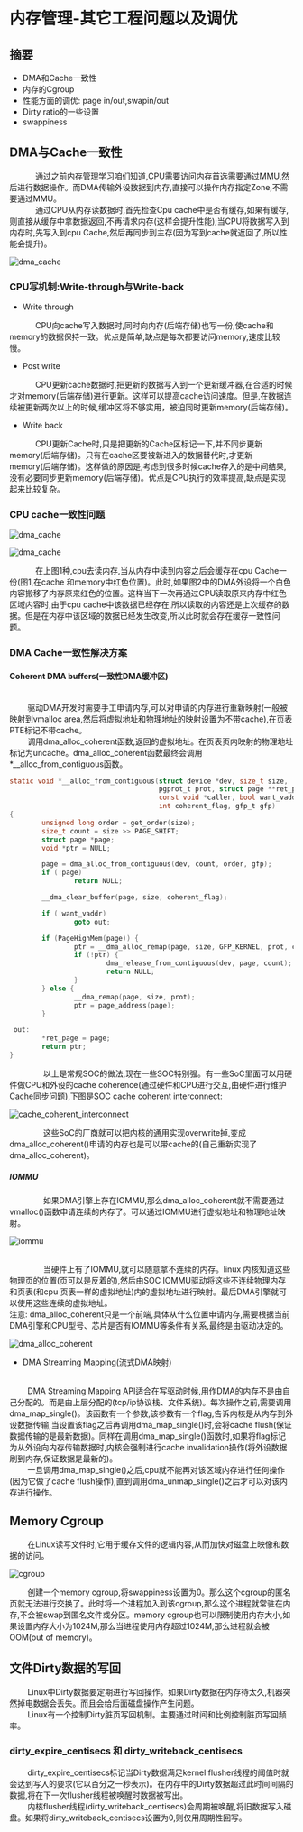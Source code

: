 # 内存管理-其它工程问题以及调优

## 摘要
* DMA和Cache一致性
* 内存的Cgroup
* 性能方面的调优: page in/out,swapin/out
* Dirty ratio的一些设置
* swappiness


## DMA与Cache一致性
&emsp;&emsp;&emsp; 通过之前内存管理学习咱们知道,CPU需要访问内存首选需要通过MMU,然后进行数据操作。而DMA传输外设数据到内存,直接可以操作内存指定Zone,不需要通过MMU。
<br>
&emsp;&emsp;&emsp; 通过CPU从内存读数据时,首先检查Cpu cache中是否有缓存,如果有缓存,则直接从缓存中拿数据返回,不再请求内存(这样会提升性能);当CPU将数据写入到内存时,先写入到cpu Cache,然后再同步到主存(因为写到cache就返回了,所以性能会提升)。

![dma_cache](imgs/dma_cache.png "dma_cache")

### CPU写机制:Write-through与Write-back
* Write through

&emsp;&emsp;&emsp; CPU向cache写入数据时,同时向内存(后端存储)也写一份,使cache和memory的数据保持一致。优点是简单,缺点是每次都要访问memory,速度比较慢。
<br>

* Post write

&emsp;&emsp;&emsp; CPU更新cache数据时,把更新的数据写入到一个更新缓冲器,在合适的时候才对memory(后端存储)进行更新。这样可以提高cache访问速度。但是,在数据连续被更新两次以上的时候,缓冲区将不够实用，被迫同时更新memory(后端存储)。
<br>

* Write back

&emsp;&emsp;&emsp; CPU更新Cache时,只是把更新的Cache区标记一下,并不同步更新memory(后端存储)。只有在cache区要被新进入的数据替代时,才更新memory(后端存储)。这样做的原因是,考虑到很多时候cache存入的是中间结果,没有必要同步更新memory(后端存储)。优点是CPU执行的效率提高,缺点是实现起来比较复杂。


### CPU cache一致性问题

![dma_cache](imgs/dma_cache2.png "dma_cache")


![dma_cache](imgs/dma_cache3.png "dma_cache")

&emsp;&emsp;&emsp; 在上图1种,cpu去读内存,当从内存中读到内容之后会缓存在cpu Cache一份(图1,在cache 和memory中红色位置)。此时,如果图2中的DMA外设将一个白色内容搬移了内存原来红色的位置。这样当下一次再通过CPU读取原来内存中红色区域内容时,由于cpu cache中该数据已经存在,所以读取的内容还是上次缓存的数据。但是在内存中该区域的数据已经发生改变,所以此时就会存在缓存一致性问题。


### DMA Cache一致性解决方案

#### Coherent DMA buffers(一致性DMA缓冲区)
<br>
&emsp;&emsp; 驱动DMA开发时需要手工申请内存,可以对申请的内存进行重新映射(一般被映射到vmalloc area,然后将虚拟地址和物理地址的映射设置为不带cache),在页表PTE标记不带cache。
<br>
&emsp;&emsp; 调用dma_alloc_coherent函数,返回的虚拟地址。在页表页内映射的物理地址标记为uncache。dma_alloc_coherent函数最终会调用*__alloc_from_contiguous函数。

```c
static void *__alloc_from_contiguous(struct device *dev, size_t size,
                                     pgprot_t prot, struct page **ret_page,
                                     const void *caller, bool want_vaddr,
                                     int coherent_flag, gfp_t gfp)
{
        unsigned long order = get_order(size);
        size_t count = size >> PAGE_SHIFT;
        struct page *page;
        void *ptr = NULL;

        page = dma_alloc_from_contiguous(dev, count, order, gfp);
        if (!page)
                return NULL;

        __dma_clear_buffer(page, size, coherent_flag);

        if (!want_vaddr)
                goto out;

        if (PageHighMem(page)) {
                ptr = __dma_alloc_remap(page, size, GFP_KERNEL, prot, caller);
                if (!ptr) {
                        dma_release_from_contiguous(dev, page, count);
                        return NULL;
                }
        } else {
                __dma_remap(page, size, prot);
                ptr = page_address(page);
        }

 out:
        *ret_page = page;
        return ptr;
}
```

&emsp;&emsp;&emsp;&emsp; 以上是常规SOC的做法,现在一些SOC特别强。有一些SoC里面可以用硬件做CPU和外设的cache coherence(通过硬件和CPU进行交互,由硬件进行维护Cache同步问题),下图是SOC cache coherent interconnect:

![cache_coherent_interconnect](imgs/cache_coherent_interconnect.png "cache_coherent_interconnect")

&emsp;&emsp;&emsp;&emsp; 这些SoC的厂商就可以把内核的通用实现overwrite掉,变成dma_alloc_coherent()申请的内存也是可以带cache的(自己重新实现了dma_alloc_coherent)。

##### IOMMU
&emsp;&emsp;&emsp;&emsp; 如果DMA引擎上存在IOMMU,那么dma_alloc_coherent就不需要通过vmalloc()函数申请连续的内存了。可以通过IOMMU进行虚拟地址和物理地址映射。

![iommu](imgs/iommu.png "iommu")

<br>
&emsp;&emsp;&emsp;&emsp; 当硬件上有了IOMMU,就可以随意拿不连续的内存。linux 内核知道这些物理页的位置(页可以是反着的),然后由SOC IOMMU驱动将这些不连续物理内存和页表(和cpu 页表一样的虚拟地址)内的虚拟地址进行映射。最后DMA引擎就可以使用这些连续的虚拟地址。

<br>
注意: dma_alloc_coherent只是一个前端,具体从什么位置申请内存,需要根据当前DMA引擎和CPU型号、芯片是否有IOMMU等条件有关系,最终是由驱动决定的。

![dma_alloc_coherent](imgs/dma_alloc_coherent_1.png "dma_alloc_coherent")


* DMA Streaming Mapping(流式DMA映射)
<br>
&emsp;&emsp; DMA Streaming Mapping API适合在写驱动时候,用作DMA的内存不是由自己分配的。而是由上层分配的(tcp/ip协议栈、文件系统)。每次操作之前,需要调用dma_map_single()。该函数有一个参数,该参数有一个flag,告诉内核是从内存到外设数据传输,当设置该flag之后再调用dma_map_single()时,会将cache flush(保证数据传输的是最新数据)。同样在调用dma_map_single()函数时,如果将flag标记为从外设向内存传输数据时,内核会强制进行cache invalidation操作(将外设数据刷到内存,保证数据是最新的)。
<br>
&emsp;&emsp; 一旦调用dma_map_single()之后,cpu就不能再对该区域内存进行任何操作(因为它做了cache flush操作),直到调用dma_unmap_single()之后才可以对该内存进行操作。


## Memory Cgroup
&emsp;&emsp; 在Linux读写文件时,它用于缓存文件的逻辑内容,从而加快对磁盘上映像和数据的访问。

![cgroup](imgs/cgroup.png "cgroup")

&emsp;&emsp; 创建一个memory cgroup,将swappiness设置为0。那么这个cgroup的匿名页就无法进行交换了。此时将一个进程加入到该cgroup,那么这个进程就常驻在内存,不会被swap到匿名文件或分区。memory cgroup也可以限制使用内存大小,如果设置内存大小为1024M,那么当进程使用内存超过1024M,那么进程就会被OOM(out of memory)。


## 文件Dirty数据的写回
&emsp;&emsp; Linux中Dirty数据要定期进行写回操作。如果Dirty数据在内存待太久,机器突然掉电数据会丢失。而且会给后面磁盘操作产生问题。
<br>
&emsp;&emsp; Linux有一个控制Dirty脏页写回机制。主要通过时间和比例控制脏页写回频率。

### dirty_expire_centisecs 和 dirty_writeback_centisecs
&emsp;&emsp; dirty_expire_centisecs标记当Dirty数据满足kernel flusher线程的阈值时就会达到写入的要求(它以百分之一秒表示)。在内存中的Dirty数据超过此时间间隔的数据,将在下一次flusher线程被唤醒时数据被写出。
<br>
&emsp;&emsp; 内核flusher线程(dirty_writeback_centisecs)会周期被唤醒,将旧数据写入磁盘。如果将dirty_writeback_centisecs设置为0,则仅用周期性回写。







